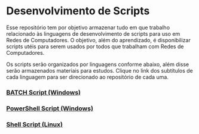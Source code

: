 # Desenvolvimento de Scripts

Esse repositório tem por objetivo armazenar tudo em que trabalho relacionado às linguagens de desenvolvimento de scripts para uso em Redes de Computadores.
O objetivo, além do aprendizado, é disponibilizar scripts utéis para serem usados por todos que trabalham com Redes de Computadores.

Os scripts serão organizados por linguagens conforme abaixo, além disse serão armazenados materiais para estudos.
Clique no link dos subtítulos de cada linguagem para ser direcionado ao repositório de cada uma.

### <a href="https://github.com/jeffersonnobrega/scripts/tree/main/batch">BATCH Script (Windows)</a>

### <a href="https://github.com/jeffersonnobrega/scripts/tree/main/powershell">PowerShell Script (Windows)</a>

### <a href="https://github.com/jeffersonnobrega/scripts/tree/main/shellscript">Shell Script (Linux)</a>
